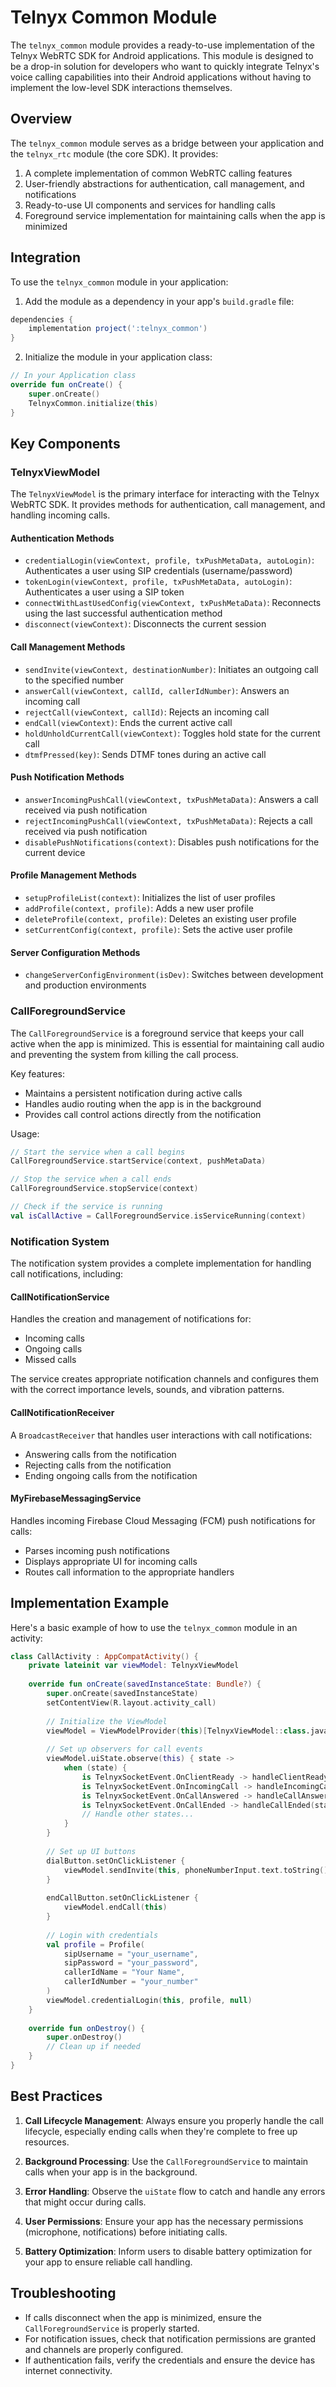 # Telnyx Common Module

The `telnyx_common` module provides a ready-to-use implementation of the Telnyx WebRTC SDK for Android applications. This module is designed to be a drop-in solution for developers who want to quickly integrate Telnyx's voice calling capabilities into their Android applications without having to implement the low-level SDK interactions themselves.

## Overview

The `telnyx_common` module serves as a bridge between your application and the `telnyx_rtc` module (the core SDK). It provides:

1. A complete implementation of common WebRTC calling features
2. User-friendly abstractions for authentication, call management, and notifications
3. Ready-to-use UI components and services for handling calls
4. Foreground service implementation for maintaining calls when the app is minimized

## Integration

To use the `telnyx_common` module in your application:

1. Add the module as a dependency in your app's `build.gradle` file:

```gradle
dependencies {
    implementation project(':telnyx_common')
}
```

2. Initialize the module in your application class:

```kotlin
// In your Application class
override fun onCreate() {
    super.onCreate()
    TelnyxCommon.initialize(this)
}
```

## Key Components

### TelnyxViewModel

The `TelnyxViewModel` is the primary interface for interacting with the Telnyx WebRTC SDK. It provides methods for authentication, call management, and handling incoming calls.

#### Authentication Methods

- `credentialLogin(viewContext, profile, txPushMetaData, autoLogin)`: Authenticates a user using SIP credentials (username/password)
- `tokenLogin(viewContext, profile, txPushMetaData, autoLogin)`: Authenticates a user using a SIP token
- `connectWithLastUsedConfig(viewContext, txPushMetaData)`: Reconnects using the last successful authentication method
- `disconnect(viewContext)`: Disconnects the current session

#### Call Management Methods

- `sendInvite(viewContext, destinationNumber)`: Initiates an outgoing call to the specified number
- `answerCall(viewContext, callId, callerIdNumber)`: Answers an incoming call
- `rejectCall(viewContext, callId)`: Rejects an incoming call
- `endCall(viewContext)`: Ends the current active call
- `holdUnholdCurrentCall(viewContext)`: Toggles hold state for the current call
- `dtmfPressed(key)`: Sends DTMF tones during an active call

#### Push Notification Methods

- `answerIncomingPushCall(viewContext, txPushMetaData)`: Answers a call received via push notification
- `rejectIncomingPushCall(viewContext, txPushMetaData)`: Rejects a call received via push notification
- `disablePushNotifications(context)`: Disables push notifications for the current device

#### Profile Management Methods

- `setupProfileList(context)`: Initializes the list of user profiles
- `addProfile(context, profile)`: Adds a new user profile
- `deleteProfile(context, profile)`: Deletes an existing user profile
- `setCurrentConfig(context, profile)`: Sets the active user profile

#### Server Configuration Methods

- `changeServerConfigEnvironment(isDev)`: Switches between development and production environments

### CallForegroundService

The `CallForegroundService` is a foreground service that keeps your call active when the app is minimized. This is essential for maintaining call audio and preventing the system from killing the call process.

Key features:
- Maintains a persistent notification during active calls
- Handles audio routing when the app is in the background
- Provides call control actions directly from the notification

Usage:
```kotlin
// Start the service when a call begins
CallForegroundService.startService(context, pushMetaData)

// Stop the service when a call ends
CallForegroundService.stopService(context)

// Check if the service is running
val isCallActive = CallForegroundService.isServiceRunning(context)
```

### Notification System

The notification system provides a complete implementation for handling call notifications, including:

#### CallNotificationService

Handles the creation and management of notifications for:
- Incoming calls
- Ongoing calls
- Missed calls

The service creates appropriate notification channels and configures them with the correct importance levels, sounds, and vibration patterns.

#### CallNotificationReceiver

A `BroadcastReceiver` that handles user interactions with call notifications:
- Answering calls from the notification
- Rejecting calls from the notification
- Ending ongoing calls from the notification

#### MyFirebaseMessagingService

Handles incoming Firebase Cloud Messaging (FCM) push notifications for calls:
- Parses incoming push notifications
- Displays appropriate UI for incoming calls
- Routes call information to the appropriate handlers

## Implementation Example

Here's a basic example of how to use the `telnyx_common` module in an activity:

```kotlin
class CallActivity : AppCompatActivity() {
    private lateinit var viewModel: TelnyxViewModel
    
    override fun onCreate(savedInstanceState: Bundle?) {
        super.onCreate(savedInstanceState)
        setContentView(R.layout.activity_call)
        
        // Initialize the ViewModel
        viewModel = ViewModelProvider(this)[TelnyxViewModel::class.java]
        
        // Set up observers for call events
        viewModel.uiState.observe(this) { state ->
            when (state) {
                is TelnyxSocketEvent.OnClientReady -> handleClientReady()
                is TelnyxSocketEvent.OnIncomingCall -> handleIncomingCall(state.message)
                is TelnyxSocketEvent.OnCallAnswered -> handleCallAnswered(state.callId)
                is TelnyxSocketEvent.OnCallEnded -> handleCallEnded(state.message)
                // Handle other states...
            }
        }
        
        // Set up UI buttons
        dialButton.setOnClickListener {
            viewModel.sendInvite(this, phoneNumberInput.text.toString())
        }
        
        endCallButton.setOnClickListener {
            viewModel.endCall(this)
        }
        
        // Login with credentials
        val profile = Profile(
            sipUsername = "your_username",
            sipPassword = "your_password",
            callerIdName = "Your Name",
            callerIdNumber = "your_number"
        )
        viewModel.credentialLogin(this, profile, null)
    }
    
    override fun onDestroy() {
        super.onDestroy()
        // Clean up if needed
    }
}
```

## Best Practices

1. **Call Lifecycle Management**: Always ensure you properly handle the call lifecycle, especially ending calls when they're complete to free up resources.

2. **Background Processing**: Use the `CallForegroundService` to maintain calls when your app is in the background.

3. **Error Handling**: Observe the `uiState` flow to catch and handle any errors that might occur during calls.

4. **User Permissions**: Ensure your app has the necessary permissions (microphone, notifications) before initiating calls.

5. **Battery Optimization**: Inform users to disable battery optimization for your app to ensure reliable call handling.

## Troubleshooting

- If calls disconnect when the app is minimized, ensure the `CallForegroundService` is properly started.
- For notification issues, check that notification permissions are granted and channels are properly configured.
- If authentication fails, verify the credentials and ensure the device has internet connectivity.
